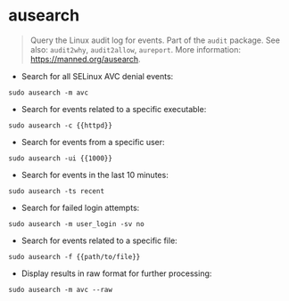 # ausearch

> Query the Linux audit log for events.
> Part of the `audit` package.
> See also: `audit2why`, `audit2allow`, `aureport`.
> More information: <https://manned.org/ausearch>.

- Search for all SELinux AVC denial events:

`sudo ausearch -m avc`

- Search for events related to a specific executable:

`sudo ausearch -c {{httpd}}`

- Search for events from a specific user:

`sudo ausearch -ui {{1000}}`

- Search for events in the last 10 minutes:

`sudo ausearch -ts recent`

- Search for failed login attempts:

`sudo ausearch -m user_login -sv no`

- Search for events related to a specific file:

`sudo ausearch -f {{path/to/file}}`

- Display results in raw format for further processing:

`sudo ausearch -m avc --raw`
